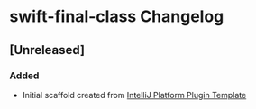 <!-- Keep a Changelog guide -> https://keepachangelog.com -->

# swift-final-class Changelog

## [Unreleased]
### Added
- Initial scaffold created from [IntelliJ Platform Plugin Template](https://github.com/JetBrains/intellij-platform-plugin-template)
